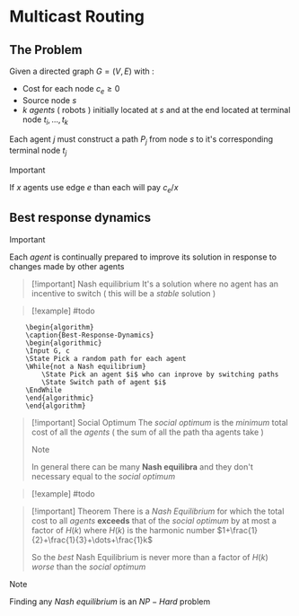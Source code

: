# Multicast Routing 

## The Problem

Given a directed graph $G=(V,E)$ with : 
+ Cost for each node $c_e \geq 0$ 
+ Source node $s$ 
+ $k$ *agents* ( robots ) initially located at $s$ and at the end located at terminal node $t_i,\dots, t_k$ 

Each agent $j$ must construct a path $P_j$ from node $s$ to it's corresponding terminal node $t_j$ 

>[!important] 
>If $x$ agents use edge $e$ than each will pay $c_e/x$

## Best response dynamics

>[!important] 
>Each *agent* is continually prepared to improve its solution in response to changes made by other agents  

>[!important] Nash equilibrium
>It's a solution where no agent has an incentive to switch ( this will be a *stable* solution )

>[!example] 
>#todo

```pseudo
	\begin{algorithm}
	\caption{Best-Response-Dynamics}
	\begin{algorithmic}
	\Input G, c
	\State Pick a random path for each agent
	\While{not a Nash equilibrium}
		\State Pick an agent $i$ who can inprove by switching paths
		\State Switch path of agent $i$
    \EndWhile
	\end{algorithmic}
	\end{algorithm}
```

>[!important] Social Optimum
>The *social optimum* is the *minimum* total cost of all the *agents* ( the sum of all the path tha agents take )
>>[!note] 
>>In general there can be many **Nash equilibra** and they don't necessary equal to the *social optimum*

>[!example] 
>#todo

>[!important] Theorem
>There is a *Nash Equilibrium* for which the total cost to all *agents* **exceeds** that of the *social optimum* by at most a factor of $H(k)$ where $H(k)$ is the harmonic number $1+\frac{1}{2}+\frac{1}{3}+\dots+\frac{1}k$ 
>
>So the *best* Nash Equilibrium is never more than a factor of $H(k)$ *worse* than the *social optimum*

>[!note] 
>Finding any *Nash equilibrium* is an $NP-Hard$ problem

